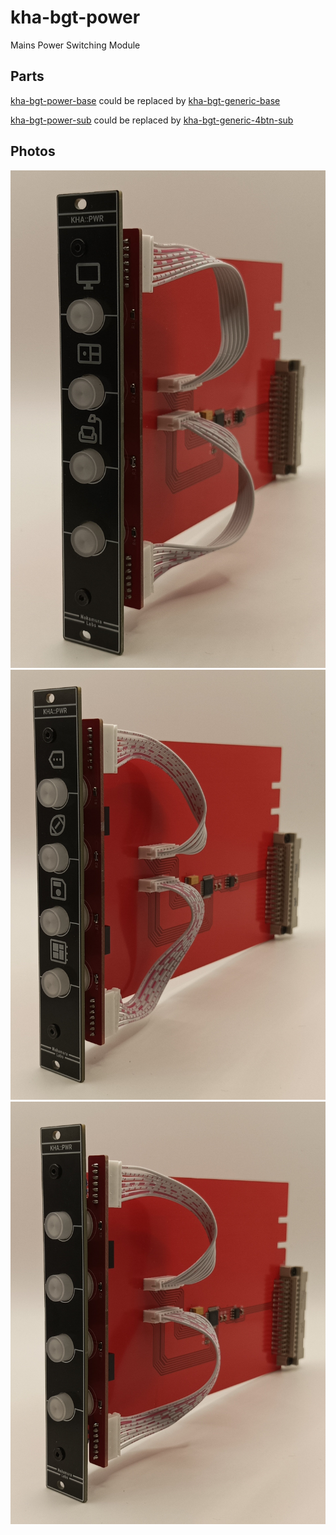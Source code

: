# kha-bgt-power

Mains Power Switching Module

## Parts

[kha-bgt-power-base](kha-bgt-power-base/) could be replaced by [kha-bgt-generic-base](../../kha-bgt-misc/kha-bgt-generic-base/)

[kha-bgt-power-sub](kha-bgt-power-sub/) could be replaced by [kha-bgt-generic-4btn-sub](../../kha-bgt-misc/kha-bgt-generic-4btn-sub/)

## Photos

<img src="kha-bgt-power-photo-01.jpg" width="800"/>

<img src="kha-bgt-power-photo-02.jpg" width="800"/>

<img src="kha-bgt-power-photo-03.jpg" width="800"/>
